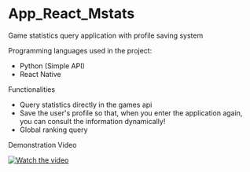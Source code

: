 # App_React_Mstats

Game statistics query application with profile saving system



Programming languages used in the project:

  - Python (Simple API)
  - React Native 
  
  

Functionalities

 - Query statistics directly in the games api
 - Save the user's profile so that, when you enter the application again, you can consult the information dynamically!
 - Global ranking query
 
Demonstration Video

[![Watch the video](https://i.ibb.co/dt6VTsr/IMG-2162.png)](https://youtu.be/IYRpLJ5Hmiw)
